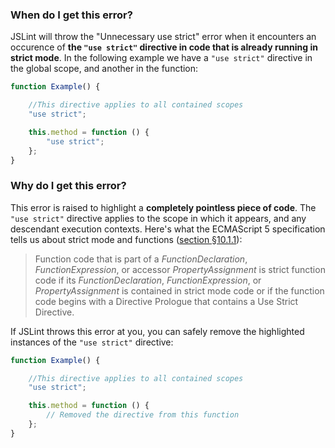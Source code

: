 <!---
{
    "titles": [
        "Unnecessary use strict"
    ],
    "tools": [
        "jslint"
    ],
    "author": "jallardice",
    "slugs": [
        "unnecessary-use-strict"
    ]
}
-->

### When do I get this error?

JSLint will throw the "Unnecessary use strict" error when it encounters an occurence of **the `"use strict"` directive
in code that is already running in strict mode**. In the following example we have a `"use strict"` directive in the
global scope, and another in the function:

```javascript
function Example() {

    //This directive applies to all contained scopes
    "use strict";

    this.method = function () {
        "use strict";
    };
}
```

### Why do I get this error?

This error is raised to highlight a **completely pointless piece of code**. The `"use strict"` directive applies to the
scope in which it appears, and any descendant execution contexts. Here's what the ECMAScript 5 specification tells us
about strict mode and functions ([section &sect;10.1.1](http://es5.github.com/#x10.1.1)):

> Function code that is part of a *FunctionDeclaration*, *FunctionExpression*, or accessor *PropertyAssignment* is
> strict function code if its *FunctionDeclaration*, *FunctionExpression*, or *PropertyAssignment* is contained in
> strict mode code or if the function code begins with a Directive Prologue that contains a Use Strict Directive.

If JSLint throws this error at you, you can safely remove the highlighted instances of the `"use strict"` directive:

```javascript
function Example() {

    //This directive applies to all contained scopes
    "use strict";

    this.method = function () {
        // Removed the directive from this function
    };
}
```
